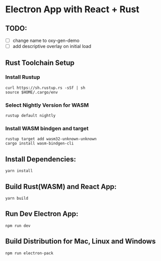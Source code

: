 # Electron App with React + Rust

## TODO:
- [ ] change name to oxy-gen-demo
- [ ] add descriptive overlay on initial load

## Rust Toolchain Setup
### Install Rustup
```
curl https://sh.rustup.rs -sSf | sh
source $HOME/.cargo/env
```
### Select Nightly Version for WASM
```
rustup default nightly
```
### Install WASM bindgen and target
```
rustup target add wasm32-unknown-unknown
cargo install wasm-bindgen-cli
```

## Install Dependencies:
```
yarn install
```

## Build Rust(WASM) and React App:
```
yarn build
```

## Run Dev Electron App:
```
npm run dev
```

## Build Distribution for Mac, Linux and Windows
```
npm run electron-pack
```
